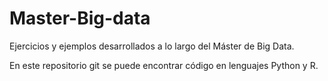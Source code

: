 # Master-Big-data

Ejercicios y ejemplos desarrollados a lo largo del Máster de Big Data.

En este repositorio git se puede encontrar código en lenguajes Python y R.
